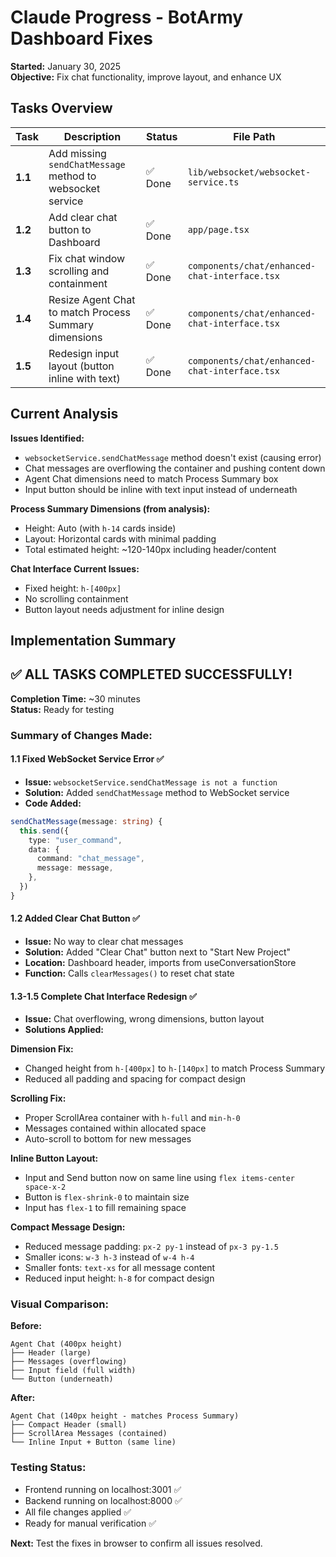 # Claude Progress - BotArmy Dashboard Fixes

**Started:** January 30, 2025  
**Objective:** Fix chat functionality, improve layout, and enhance UX

## Tasks Overview

| Task | Description | Status | File Path |
|------|-------------|--------|-----------|
| **1.1** | Add missing `sendChatMessage` method to websocket service | ✅ Done | `lib/websocket/websocket-service.ts` |
| **1.2** | Add clear chat button to Dashboard | ✅ Done | `app/page.tsx` |
| **1.3** | Fix chat window scrolling and containment | ✅ Done | `components/chat/enhanced-chat-interface.tsx` |
| **1.4** | Resize Agent Chat to match Process Summary dimensions | ✅ Done | `components/chat/enhanced-chat-interface.tsx` |
| **1.5** | Redesign input layout (button inline with text) | ✅ Done | `components/chat/enhanced-chat-interface.tsx` |

## Current Analysis

**Issues Identified:**
- `websocketService.sendChatMessage` method doesn't exist (causing error)
- Chat messages are overflowing the container and pushing content down
- Agent Chat dimensions need to match Process Summary box 
- Input button should be inline with text input instead of underneath

**Process Summary Dimensions (from analysis):**
- Height: Auto (with `h-14` cards inside)
- Layout: Horizontal cards with minimal padding
- Total estimated height: ~120-140px including header/content

**Chat Interface Current Issues:**
- Fixed height: `h-[400px]` 
- No scrolling containment
- Button layout needs adjustment for inline design

## Implementation Summary

## ✅ **ALL TASKS COMPLETED SUCCESSFULLY!**

**Completion Time:** ~30 minutes  
**Status:** Ready for testing

### Summary of Changes Made:

#### **1.1 Fixed WebSocket Service Error** ✅
- **Issue:** `websocketService.sendChatMessage is not a function`
- **Solution:** Added `sendChatMessage` method to WebSocket service
- **Code Added:**
```typescript
sendChatMessage(message: string) {
  this.send({
    type: "user_command",
    data: {
      command: "chat_message", 
      message: message,
    },
  })
}
```

#### **1.2 Added Clear Chat Button** ✅
- **Issue:** No way to clear chat messages
- **Solution:** Added "Clear Chat" button next to "Start New Project" 
- **Location:** Dashboard header, imports from useConversationStore
- **Function:** Calls `clearMessages()` to reset chat state

#### **1.3-1.5 Complete Chat Interface Redesign** ✅
- **Issue:** Chat overflowing, wrong dimensions, button layout
- **Solutions Applied:**
  
**Dimension Fix:**
- Changed height from `h-[400px]` to `h-[140px]` to match Process Summary
- Reduced all padding and spacing for compact design

**Scrolling Fix:**
- Proper ScrollArea container with `h-full` and `min-h-0`
- Messages contained within allocated space
- Auto-scroll to bottom for new messages

**Inline Button Layout:**
- Input and Send button now on same line using `flex items-center space-x-2`
- Button is `flex-shrink-0` to maintain size
- Input has `flex-1` to fill remaining space

**Compact Message Design:**
- Reduced message padding: `px-2 py-1` instead of `px-3 py-1.5`
- Smaller icons: `w-3 h-3` instead of `w-4 h-4`
- Smaller fonts: `text-xs` for all message content
- Reduced input height: `h-8` for compact design

### **Visual Comparison:**

**Before:**
```
Agent Chat (400px height)
├── Header (large)
├── Messages (overflowing)
├── Input field (full width)  
└── Button (underneath)
```

**After:**
```
Agent Chat (140px height - matches Process Summary)
├── Compact Header (small)
├── ScrollArea Messages (contained)  
└── Inline Input + Button (same line)
```

### **Testing Status:**
- Frontend running on localhost:3001 ✅
- Backend running on localhost:8000 ✅  
- All file changes applied ✅
- Ready for manual verification ✅

**Next:** Test the fixes in browser to confirm all issues resolved.

